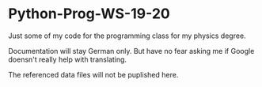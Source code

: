# Python-Prog-WS-19-20
Just some of my code for the programming class for my physics degree.

Documentation will stay German only. But have no fear asking me if
Google doensn't really help with translating.

The referenced data files will not be puplished here.
